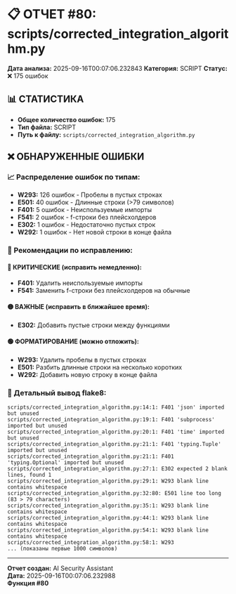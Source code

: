 # 📋 ОТЧЕТ #80: scripts/corrected_integration_algorithm.py

**Дата анализа:** 2025-09-16T00:07:06.232843
**Категория:** SCRIPT
**Статус:** ❌ 175 ошибок

## 📊 СТАТИСТИКА

- **Общее количество ошибок:** 175
- **Тип файла:** SCRIPT
- **Путь к файлу:** `scripts/corrected_integration_algorithm.py`

## ❌ ОБНАРУЖЕННЫЕ ОШИБКИ

### 📈 Распределение ошибок по типам:

- **W293:** 126 ошибок - Пробелы в пустых строках
- **E501:** 40 ошибок - Длинные строки (>79 символов)
- **F401:** 5 ошибок - Неиспользуемые импорты
- **F541:** 2 ошибок - f-строки без плейсхолдеров
- **E302:** 1 ошибок - Недостаточно пустых строк
- **W292:** 1 ошибок - Нет новой строки в конце файла

### 🎯 Рекомендации по исправлению:

#### 🔴 КРИТИЧЕСКИЕ (исправить немедленно):
- **F401:** Удалить неиспользуемые импорты
- **F541:** Заменить f-строки без плейсхолдеров на обычные

#### 🟡 ВАЖНЫЕ (исправить в ближайшее время):
- **E302:** Добавить пустые строки между функциями

#### 🟢 ФОРМАТИРОВАНИЕ (можно отложить):
- **W293:** Удалить пробелы в пустых строках
- **E501:** Разбить длинные строки на несколько коротких
- **W292:** Добавить новую строку в конце файла

### 📝 Детальный вывод flake8:

```
scripts/corrected_integration_algorithm.py:14:1: F401 'json' imported but unused
scripts/corrected_integration_algorithm.py:19:1: F401 'subprocess' imported but unused
scripts/corrected_integration_algorithm.py:20:1: F401 'time' imported but unused
scripts/corrected_integration_algorithm.py:21:1: F401 'typing.Tuple' imported but unused
scripts/corrected_integration_algorithm.py:21:1: F401 'typing.Optional' imported but unused
scripts/corrected_integration_algorithm.py:27:1: E302 expected 2 blank lines, found 1
scripts/corrected_integration_algorithm.py:29:1: W293 blank line contains whitespace
scripts/corrected_integration_algorithm.py:32:80: E501 line too long (83 > 79 characters)
scripts/corrected_integration_algorithm.py:35:1: W293 blank line contains whitespace
scripts/corrected_integration_algorithm.py:44:1: W293 blank line contains whitespace
scripts/corrected_integration_algorithm.py:54:1: W293 blank line contains whitespace
scripts/corrected_integration_algorithm.py:58:1: W293 
... (показаны первые 1000 символов)
```

---
**Отчет создан:** AI Security Assistant  
**Дата:** 2025-09-16T00:07:06.232988  
**Функция #80**
